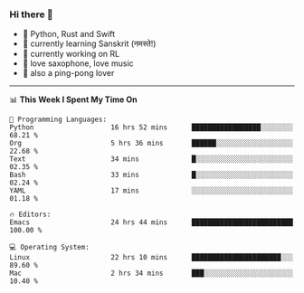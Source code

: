 ### Hi there 👋

- 📙 Python, Rust and Swift
- 🌱 currently learning Sanskrit (नमस्ते!)
- 🔭 currently working on RL
- 🎷 love saxophone, love music
- 🏓 also a ping-pong lover

<!--
**ZiqinGong/ZiqinGong** is a ✨ _special_ ✨ repository because its `README.md` (this file) appears on your GitHub profile.

Here are some ideas to get you started:

- 🔭 I’m currently working on ...
- 🌱 I’m currently learning ...
- 👯 I’m looking to collaborate on ...
- 🤔 I’m looking for help with ...
- 💬 Ask me about ...
- 📫 gongzq0301@sjtu.edu.cn
- 😄 Pronouns: ...
- ⚡ Fun fact: ...
-->

---

<!--START_SECTION:waka-->
📊 **This Week I Spent My Time On** 

```text
💬 Programming Languages: 
Python                   16 hrs 52 mins      █████████████████░░░░░░░░   68.21 % 
Org                      5 hrs 36 mins       ██████░░░░░░░░░░░░░░░░░░░   22.68 % 
Text                     34 mins             █░░░░░░░░░░░░░░░░░░░░░░░░   02.35 % 
Bash                     33 mins             █░░░░░░░░░░░░░░░░░░░░░░░░   02.24 % 
YAML                     17 mins             ░░░░░░░░░░░░░░░░░░░░░░░░░   01.18 % 

🔥 Editors: 
Emacs                    24 hrs 44 mins      █████████████████████████   100.00 % 

💻 Operating System: 
Linux                    22 hrs 10 mins      ██████████████████████░░░   89.60 % 
Mac                      2 hrs 34 mins       ███░░░░░░░░░░░░░░░░░░░░░░   10.40 % 
```


<!--END_SECTION:waka-->
